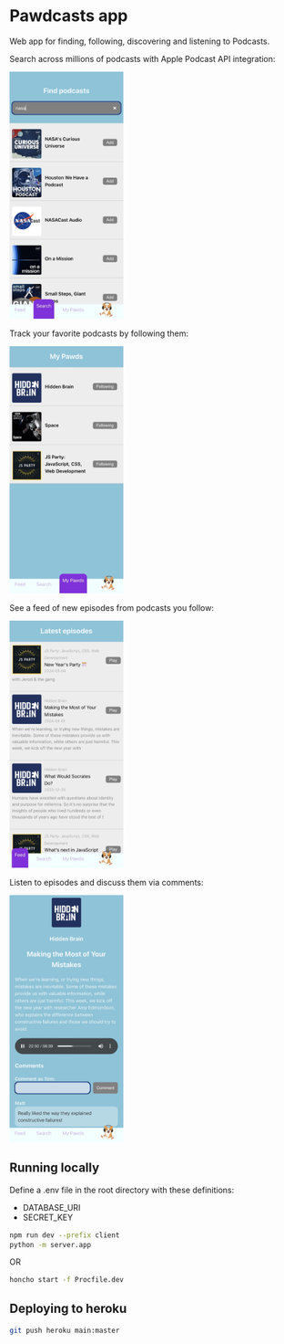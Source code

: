 # Pawdcasts app

Web app for finding, following, discovering and listening to Podcasts.

Search across millions of podcasts with Apple Podcast API integration:

<img src="screenshots/search.jpg" width="200">

Track your favorite podcasts by following them:

<img src="screenshots/mypawds.jpg" width="200">

See a feed of new episodes from podcasts you follow:

<img src="screenshots/feed.jpg" width="200">

Listen to episodes and discuss them via comments:

<img src="screenshots/episode.jpg" width="200">

## Running locally

Define a .env file in the root directory with these definitions:
- DATABASE_URI
- SECRET_KEY


```sh
npm run dev --prefix client
python -m server.app
```

OR

```sh
honcho start -f Procfile.dev
```

## Deploying to heroku

```sh
git push heroku main:master
```

